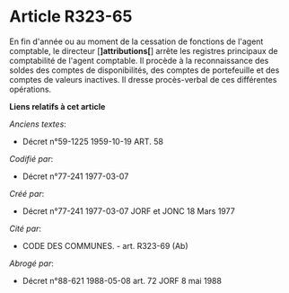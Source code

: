 # Article R323-65

En fin d'année ou au moment de la cessation de fonctions de l'agent comptable, le directeur [**]attributions[**] arrête les
registres principaux de comptabilité de l'agent comptable. Il procède à la reconnaissance des soldes des comptes de
disponibilités, des comptes de portefeuille et des comptes de valeurs inactives. Il dresse procès-verbal de ces différentes
opérations.

**Liens relatifs à cet article**

_Anciens textes_:

  - Décret n°59-1225 1959-10-19 ART. 58

_Codifié par_:

  - Décret n°77-241 1977-03-07

_Créé par_:

  - Décret n°77-241 1977-03-07 JORF et JONC 18 Mars 1977

_Cité par_:

  - CODE DES COMMUNES. - art. R323-69 (Ab)

_Abrogé par_:

  - Décret n°88-621 1988-05-08 art. 72 JORF 8 mai 1988
